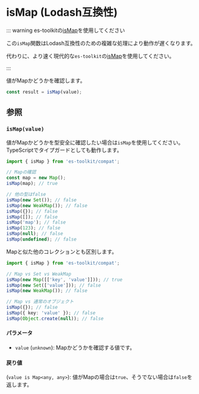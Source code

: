 # isMap (Lodash互換性)

::: warning es-toolkitの[isMap](../../predicate/isMap.md)を使用してください

この`isMap`関数はLodash互換性のための複雑な処理により動作が遅くなります。

代わりに、より速く現代的な`es-toolkit`の[isMap](../../predicate/isMap.md)を使用してください。

:::

値がMapかどうかを確認します。

```typescript
const result = isMap(value);
```

## 参照

### `isMap(value)`

値がMapかどうかを型安全に確認したい場合は`isMap`を使用してください。TypeScriptでタイプガードとしても動作します。

```typescript
import { isMap } from 'es-toolkit/compat';

// Mapの確認
const map = new Map();
isMap(map); // true

// 他の型はfalse
isMap(new Set()); // false
isMap(new WeakMap()); // false
isMap({}); // false
isMap([]); // false
isMap('map'); // false
isMap(123); // false
isMap(null); // false
isMap(undefined); // false
```

Mapと似た他のコレクションとも区別します。

```typescript
import { isMap } from 'es-toolkit/compat';

// Map vs Set vs WeakMap
isMap(new Map([['key', 'value']])); // true
isMap(new Set(['value'])); // false
isMap(new WeakMap()); // false

// Map vs 通常のオブジェクト
isMap({}); // false
isMap({ key: 'value' }); // false
isMap(Object.create(null)); // false
```

#### パラメータ

- `value` (`unknown`): Mapかどうかを確認する値です。

#### 戻り値

(`value is Map<any, any>`): 値がMapの場合は`true`、そうでない場合は`false`を返します。
